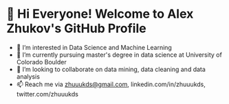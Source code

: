 # 👋 Hi Everyone! Welcome to Alex Zhukov's GitHub Profile


- 👀 I’m interested in Data Science and Machine Learning
- 🌱 I’m currently pursuing master's degree in data science at University of Colorado Boulder
- 💞️ I’m looking to collaborate on data mining, data cleaning and data analysis
- 📫 Reach me via zhuuukds@gmail.com, linkedin.com/in/zhuuukds, twitter.com/zhuuukds

<!---
ZhuuukDS/ZhuuukDS is a ✨ special ✨ repository because its `README.md` (this file) appears on your GitHub profile.
You can click the Preview link to take a look at your changes.
--->
